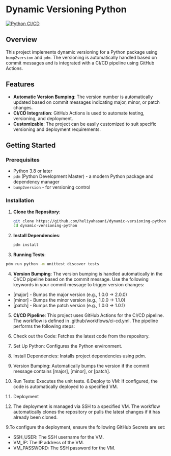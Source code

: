 # Dynamic Versioning Python

[![Python CI/CD](https://github.com/heliyahasani/dynamic-versioning-python/actions/workflows/ci.yml/badge.svg)](https://github.com/heliyahasani/dynamic-versioning-python/actions/workflows/ci.yml)

## Overview

This project implements dynamic versioning for a Python package using `bump2version` and `pdm`. The versioning is automatically handled based on commit messages and is integrated with a CI/CD pipeline using GitHub Actions.

## Features

- **Automatic Version Bumping**: The version number is automatically updated based on commit messages indicating major, minor, or patch changes.
- **CI/CD Integration**: GitHub Actions is used to automate testing, versioning, and deployment.
- **Customizable**: The project can be easily customized to suit specific versioning and deployment requirements.

## Getting Started

### Prerequisites

- Python 3.8 or later
- `pdm` (Python Development Master) - a modern Python package and dependency manager
- `bump2version` - for versioning control

### Installation

1. **Clone the Repository**:

   ```bash
   git clone https://github.com/heliyahasani/dynamic-versioning-python.git
   cd dynamic-versioning-python
   ```

2. **Install Dependencies**:
   ```bash
   pdm install
   ```
3. **Running Tests**:

```bash
pdm run python -m unittest discover tests

```

4. **Version Bumping**:
   The version bumping is handled automatically in the CI/CD pipeline based on the commit message. Use the following keywords in your commit message to trigger version changes:

- [major] - Bumps the major version (e.g., 1.0.0 → 2.0.0)
- [minor] - Bumps the minor version (e.g., 1.0.0 → 1.1.0)
- [patch] - Bumps the patch version (e.g., 1.0.0 → 1.0.1)

5. **CI/CD Pipeline**:
   This project uses GitHub Actions for the CI/CD pipeline. The workflow is defined in .github/workflows/ci-cd.yml. The pipeline performs the following steps:

1. Check out the Code: Fetches the latest code from the repository.
1. Set Up Python: Configures the Python environment.
1. Install Dependencies: Installs project dependencies using pdm.
1. Version Bumping: Automatically bumps the version if the commit message contains [major], [minor], or [patch].
1. Run Tests: Executes the unit tests.
   6.Deploy to VM: If configured, the code is automatically deployed to a specified VM.
1. Deployment
1. The deployment is managed via SSH to a specified VM. The workflow automatically clones the repository or pulls the latest changes if it has already been cloned.

9.To configure the deployment, ensure the following GitHub Secrets are set:

- SSH_USER: The SSH username for the VM.
- VM_IP: The IP address of the VM.
- VM_PASSWORD: The SSH password for the VM.
